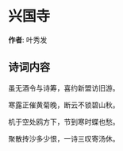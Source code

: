 # 兴国寺

**作者**: 叶秀发

## 诗词内容

虽无酒令与诗筹，喜约新盟访旧游。

寒露正催黄菊晚，断云不锁碧山秋。

机于空处鸥方下，节到寒时蝶也愁。

聚散抟沙多少恨，一诗三叹寄汤休。

